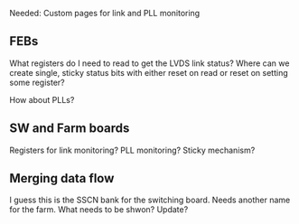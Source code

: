 Needed: Custom pages for link and PLL monitoring

## FEBs ##

What registers do I need to read to get the LVDS link status? Where can we create single, sticky status bits with either reset on read or reset on setting some register?

How about PLLs?

## SW and Farm boards ##

Registers for link monitoring? PLL monitoring? Sticky mechanism?

## Merging data flow ##

I guess this is the SSCN bank for the switching board. Needs another name for the farm. What needs to be shwon? Update?
